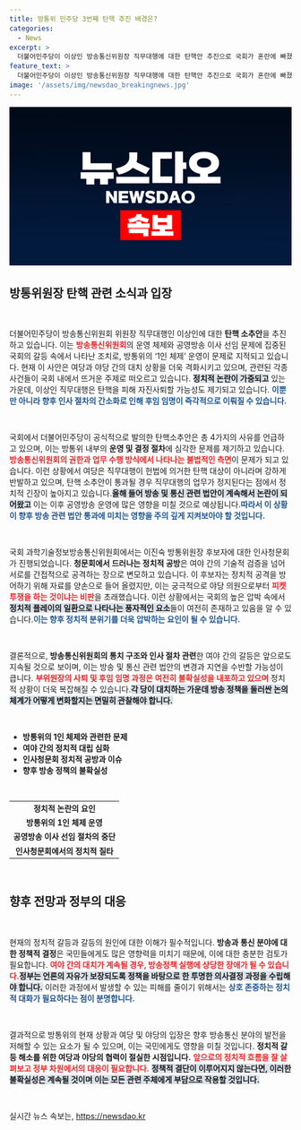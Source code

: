 ```yaml
---
title: 방통위 민주당 3번째 탄핵 추진 배경은?
categories:
  - News
excerpt: >
  더불어민주당이 이상인 방송통신위원장 직무대행에 대한 탄핵안 추진으로 국회가 혼란에 빠졌다. 이진숙 후보자 청문회에서의 해프닝과 여야의 극한 대치가 이어지며, 공영방송 이사 선임을 둘러싼 수싸움이 치열해지고 있다.
feature_text: >
  더불어민주당이 이상인 방송통신위원장 직무대행에 대한 탄핵안 추진으로 국회가 혼란에 빠졌다. 이진숙 후보자 청문회에서의 해프닝과 여야의 극한 대치가 이어지며, 공영방송 이사 선임을 둘러싼 수싸움이 치열해지고 있다.
image: '/assets/img/newsdao_breakingnews.jpg'
---
```


<p><img src="/assets/img/newsdao_breakingnews.jpg" alt="bookingtag 속보" /></p>

<h2 data-ke-size="size26">방통위원장 탄핵 관련 소식과 입장</h2>

<p data-ke-size="size16">&nbsp;</p>

<p>더불어민주당이 방송통신위원회 위원장 직무대행인 이상인에 대한 <b>탄핵 소추안</b>을 추진하고 있습니다. 이는 <b><span style="color: #ee2323;">방송통신위원회</span></b>의 운영 체제와 공영방송 이사 선임 문제에 집중된 국회의 갈등 속에서 나타난 조치로, 방통위의 ‘1인 체제’ 운영이 문제로 지적되고 있습니다. 현재 이 사안은 여당과 야당 간의 대치 상황을 더욱 격화시키고 있으며, 관련된 각종 사건들이 국회 내에서 뜨거운 주제로 떠오르고 있습니다. <b><span style="background-color: #21538527;">정치적 논란이 가중되고</span></b> 있는 가운데, 이상인 직무대행은 탄핵을 피해 자진사퇴할 가능성도 제기되고 있습니다. <b><span style="color: #1a5490;">이뿐만 아니라 향후 인사 절차의 간소화로 인해 후임 임명이 즉각적으로 이뤄질 수 있습니다.</span></b> </p>

<p data-ke-size="size16">&nbsp;</p>

<p>국회에서 더불어민주당이 공식적으로 발의한 탄핵소추안은 총 4가지의 사유를 언급하고 있으며, 이는 방통위 내부의 <b>운영 및 결정 절차</b>에 심각한 문제를 제기하고 있습니다. <b><span style="color: #ee2323;">방송통신위원회의 권한과 업무 수행 방식에서 나타나는 불법적인 측면</span></b>이 문제가 되고 있습니다. 이런 상황에서 여당은 직무대행이 헌법에 의거한 탄핵 대상이 아니라며 강하게 반발하고 있으며, 탄핵 소추안이 통과될 경우 직무대행의 업무가 정지된다는 점에서 정치적 긴장이 높아지고 있습니다.<b><span style="background-color: #21538527;">올해 들어 방송 및 통신 관련 법안이 계속해서 논란이 되어왔고</span></b> 이는 이후 공영방송 운영에 많은 영향을 미칠 것으로 예상됩니다.<b><span style="color: #1a5490;">따라서 이 상황이 향후 방송 관련 법안 통과에 미치는 영향을 주의 깊게 지켜보아야 할 것입니다.</span></b></p>

<p data-ke-size="size16">&nbsp;</p>

<p>국회 과학기술정보방송통신위원회에서는 이진숙 방통위원장 후보자에 대한 인사청문회가 진행되었습니다. <b>청문회에서 드러나는 정치적 공방</b>은 여야 간의 기술적 검증을 넘어 서로를 간접적으로 공격하는 장으로 변모하고 있습니다. 이 후보자는 정치적 공격을 방어하기 위해 자료를 양손으로 들어 올렸지만, 이는 궁극적으로 야당 의원으로부터 <b><span style="color: #ee2323;">피켓 투쟁을 하는 것이냐는 비판</span></b>을 초래했습니다. 이런 상황에서는 국회의 높은 압박 속에서 <b><span style="background-color: #21538527;">정치적 플레이의 일환으로 나타나는 풍자적인 요소</span></b>들이 여전히 존재하고 있음을 알 수 있습니다.<b><span style="color: #1a5490;">이는 향후 정치적 분위기를 더욱 압박하는 요인이 될 수 있습니다.</span></b></p>

<p data-ke-size="size16">&nbsp;</p>

<p>결론적으로, <b>방송통신위원회의 통치 구조와 인사 절차 관련</b>한 여야 간의 갈등은 앞으로도 지속될 것으로 보이며, 이는 방송 및 통신 관련 법안의 변경과 지연을 수반할 가능성이 큽니다. <b><span style="color: #ee2323;">부위원장의 사퇴 및 후임 임명 과정은 여전히 불확실성을 내포하고 있으며</span></b> 정치적 상황이 더욱 복잡해질 수 있습니다.<b><span style="background-color: #21538527;">각 당이 대치하는 가운데 방송 정책을 둘러싼 논의 체계가 어떻게 변화할지는 면밀히 관찰해야 합니다.</span></b> </p>

<p data-ke-size="size16">&nbsp;</p>

<ul>
    <li><b>방통위의 1인 체제와 관련한 문제</b></li>
    <li><b>여야 간의 정치적 대립 심화</b></li>
    <li><b>인사청문회 정치적 공방과 이슈</b></li>
    <li><b>향후 방송 정책의 불확실성</b></li>
</ul>

<p data-ke-size="size16">&nbsp;</p>

<table>
    <tr>
        <td style="text-align: center; height: 17px;"><b>정치적 논란의 요인</b></td>
    </tr>
    <tr>
        <td style="text-align: center; height: 17px;"><b>방통위의 1인 체제 운영</b></td>
    </tr>
    <tr>
        <td style="text-align: center; height: 17px;"><b>공영방송 이사 선임 절차의 중단</b></td>
    </tr>
    <tr>
        <td style="text-align: center; height: 17px;"><b>인사청문회에서의 정치적 질타</b></td>
    </tr>
</table>

<p data-ke-size="size16">&nbsp;</p>

<h2 data-ke-size="size26">향후 전망과 정부의 대응</h2>

<p data-ke-size="size16">&nbsp;</p>

<p>현재의 정치적 갈등과 갈등의 원인에 대한 이해가 필수적입니다. <b>방송과 통신 분야에 대한 정책적 결정</b>은 국민들에게도 많은 영향력을 미치기 때문에, 이에 대한 충분한 검토가 필요합니다. <b><span style="color: #ee2323;">여야 간의 대치가 계속될 경우, 방송정책 실행에 상당한 장애가 될 수 있습니다.</span></b><b><span style="background-color: #21538527;">정부는 언론의 자유가 보장되도록 정책을 바탕으로 한 투명한 의사결정 과정을 수립해야 합니다.</span></b> 이러한 과정에서 발생할 수 있는 피해를 줄이기 위해서는 <b><span style="color: #1a5490;">상호 존중하는 정치적 대화가 필요하다는 점이 분명합니다.</span></b> </p>

<p data-ke-size="size16">&nbsp;</p>

<p>결과적으로 방통위의 현재 상황과 여당 및 야당의 입장은 향후 방송통신 분야의 발전을 저해할 수 있는 요소가 될 수 있으며, 이는 국민에게도 영향을 미칠 것입니다. <b>정치적 갈등 해소를 위한 여당과 야당의 협력이 절실한 시점입니다.</b> <b><span style="color: #ee2323;">앞으로의 정치적 흐름을 잘 살펴보고 정부 차원에서의 대응이 필요합니다.</span></b>  <b><span style="background-color: #21538527;">정책적 결단이 이루어지지 않는다면, 이러한 불확실성은 계속될 것이며 이는 모든 관련 주체에게 부담으로 작용할 것입니다.</span></b> </p>

<p data-ke-size="size16">&nbsp;</p>
실시간 뉴스 속보는, <a href="https://newsdao.kr" rel="dofollow">https://newsdao.kr</a>


